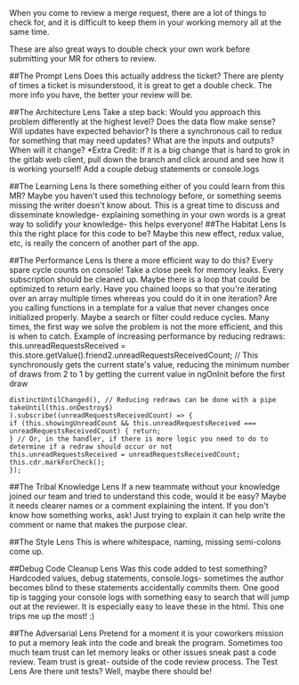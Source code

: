 When you come to review a merge request, there are a lot of things to check for, and it is difficult to keep them in your working memory all at the
same time.

These are also great ways to double check your own work before submitting your MR for others to review.

##The Prompt Lens
Does this actually address the ticket? There are plenty of times a ticket is misunderstood, it is great to get a double check. 
The more info you have, the better your review will be.

##The Architecture Lens
Take a step back: Would you approach this problem differently at the highest level? Does the data flow make sense? Will updates have expected
behavior? Is there a synchronous call to redux for something that may need updates? What are the inputs and outputs? When will it change?
*Extra Credit: If it is a big change that is hard to grok in the gitlab web client, pull down the branch and click around and see how it is working
yourself! Add a couple debug statements or console.logs

##The Learning Lens
Is there something either of you could learn from this MR? Maybe you haven't used this technology before, or something seems missing the writer
doesn't know about. This is a great time to discuss and disseminate knowledge- explaining something in your own words is a great way to solidify
your knowledge- this helps everyone!
##The Habitat Lens
Is this the right place for this code to be? Maybe this new effect, redux value, etc, is really the concern of another part of the app.

##The Performance Lens
Is there a more efficient way to do this? Every spare cycle counts on console! Take a close peek for memory leaks. Every subscription should be
cleaned up. Maybe there is a loop that could be optimized to return early. Have you chained loops so that you're iterating over an array multiple
times whereas you could do it in one iteration? Are you calling functions in a template for a value that never changes once initialized properly.
Maybe a search or filter could reduce cycles.
Many times, the first way we solve the problem is not the more efficient, and this is when to catch.
Example of increasing performance by reducing redraws:
this.unreadRequestsReceived = this.store.getValue().friend2.unreadRequestsReceivedCount; // This
synchronously gets the current state's value, reducing the minimum number of draws from 2 to 1 by getting the
current value in ngOnInit before the first draw
```this.unreadRequestsReceivedCount$.pipe(
distinctUntilChanged(), // Reducing redraws can be done with a pipe
takeUntil(this.onDestroy$)
).subscribe((unreadRequestsReceivedCount) => {
if (this.showingUnreadCount && this.unreadRequestsReceived === unreadRequestsReceivedCount) { return;
} // Or, in the handler, if there is more logic you need to do to determine if a redraw should occur or not
this.unreadRequestsReceived = unreadRequestsReceivedCount;
this.cdr.markForCheck();
});
```
##The Tribal Knowledge Lens
If a new teammate without your knowledge joined our team and tried to understand this code, would it be easy? Maybe it needs clearer names or a
comment explaining the intent. If you don't know how something works, ask! Just trying to explain it can help write the comment or name that
makes the purpose clear.

##The Style Lens
This is where whitespace, naming, missing semi-colons come up.

##Debug Code Cleanup Lens
Was this code added to test something? Hardcoded values, debug statements, console.logs- sometimes the author becomes blind to these
statements accidentally commits them. One good tip is tagging your console logs with something easy to search that will jump out at the reviewer.
It is especially easy to leave these in the html. This one trips me up the most! :)

##The Adversarial Lens
Pretend for a moment it is your coworkers mission to put a memory leak into the code and break the program. Sometimes too much team trust can
let memory leaks or other issues sneak past a code review. Team trust is great- outside of the code review process.
The Test Lens
Are there unit tests? Well, maybe there should be!
